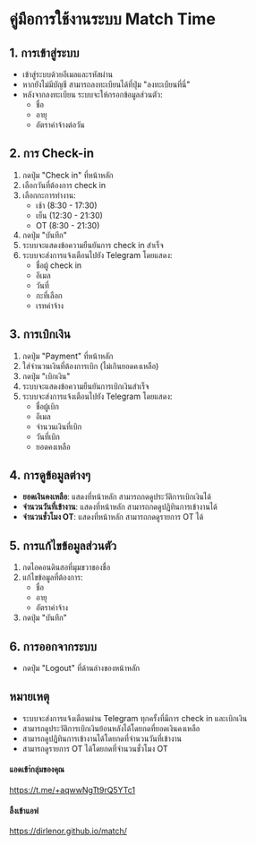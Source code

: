 # คู่มือการใช้งานระบบ Match Time

## 1. การเข้าสู่ระบบ
- เข้าสู่ระบบด้วยอีเมลและรหัสผ่าน
- หากยังไม่มีบัญชี สามารถลงทะเบียนได้ที่ปุ่ม "ลงทะเบียนที่นี่"
- หลังจากลงทะเบียน ระบบจะให้กรอกข้อมูลส่วนตัว:
  - ชื่อ
  - อายุ
  - อัตราค่าจ้างต่อวัน

## 2. การ Check-in
1. กดปุ่ม "Check in" ที่หน้าหลัก
2. เลือกวันที่ต้องการ check in
3. เลือกกะการทำงาน:
   - เช้า (8:30 - 17:30)
   - เย็น (12:30 - 21:30)
   - OT (8:30 - 21:30)
4. กดปุ่ม "บันทึก"
5. ระบบจะแสดงข้อความยืนยันการ check in สำเร็จ
6. ระบบจะส่งการแจ้งเตือนไปยัง Telegram โดยแสดง:
   - ชื่อผู้ check in
   - อีเมล
   - วันที่
   - กะที่เลือก
   - เรทค่าจ้าง

## 3. การเบิกเงิน
1. กดปุ่ม "Payment" ที่หน้าหลัก
2. ใส่จำนวนเงินที่ต้องการเบิก (ไม่เกินยอดคงเหลือ)
3. กดปุ่ม "เบิกเงิน"
4. ระบบจะแสดงข้อความยืนยันการเบิกเงินสำเร็จ
5. ระบบจะส่งการแจ้งเตือนไปยัง Telegram โดยแสดง:
   - ชื่อผู้เบิก
   - อีเมล
   - จำนวนเงินที่เบิก
   - วันที่เบิก
   - ยอดคงเหลือ

## 4. การดูข้อมูลต่างๆ
- **ยอดเงินคงเหลือ**: แสดงที่หน้าหลัก สามารถกดดูประวัติการเบิกเงินได้
- **จำนวนวันที่เข้างาน**: แสดงที่หน้าหลัก สามารถกดดูปฏิทินการเข้างานได้
- **จำนวนชั่วโมง OT**: แสดงที่หน้าหลัก สามารถกดดูรายการ OT ได้

## 5. การแก้ไขข้อมูลส่วนตัว
1. กดไอคอนดินสอที่มุมขวาของชื่อ
2. แก้ไขข้อมูลที่ต้องการ:
   - ชื่อ
   - อายุ
   - อัตราค่าจ้าง
3. กดปุ่ม "บันทึก"

## 6. การออกจากระบบ
- กดปุ่ม "Logout" ที่ด้านล่างของหน้าหลัก

## หมายเหตุ
- ระบบจะส่งการแจ้งเตือนผ่าน Telegram ทุกครั้งที่มีการ check in และเบิกเงิน
- สามารถดูประวัติการเบิกเงินย้อนหลังได้โดยกดที่ยอดเงินคงเหลือ
- สามารถดูปฏิทินการเข้างานได้โดยกดที่จำนวนวันที่เข้างาน
- สามารถดูรายการ OT ได้โดยกดที่จำนวนชั่วโมง OT 

#### แอดเข้า่กลุ่มของคุณ
https://t.me/+aqwwNgTt9rQ5YTc1

#### ลิ้งเข้าแอฟ 
https://dirlenor.github.io/match/
